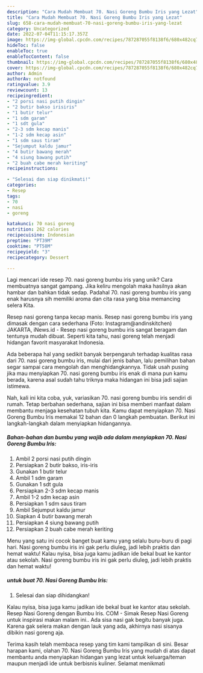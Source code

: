 ```yaml
---
description: "Cara Mudah Membuat 70. Nasi Goreng Bumbu Iris yang Lezat"
title: "Cara Mudah Membuat 70. Nasi Goreng Bumbu Iris yang Lezat"
slug: 658-cara-mudah-membuat-70-nasi-goreng-bumbu-iris-yang-lezat
category: Uncategorized
date: 2022-07-04T11:15:17.357Z
image: https://img-global.cpcdn.com/recipes/787287055f8138f6/680x482cq70/70-nasi-goreng-bumbu-iris-foto-resep-utama.jpg
hideToc: false
enableToc: true
enableTocContent: false
thumbnail: https://img-global.cpcdn.com/recipes/787287055f8138f6/680x482cq70/70-nasi-goreng-bumbu-iris-foto-resep-utama.jpg
cover: https://img-global.cpcdn.com/recipes/787287055f8138f6/680x482cq70/70-nasi-goreng-bumbu-iris-foto-resep-utama.jpg
author: Admin
authorAv: notfound
ratingvalue: 3.9
reviewcount: 13
recipeingredient:
- "2 porsi nasi putih dingin"
- "2 butir bakso irisiris"
- "1 butir telur"
- "1 sdm garam"
- "1 sdt gula"
- "2-3 sdm kecap manis"
- "1-2 sdm kecap asin"
- "1 sdm saus tiram"
- "Sejumput kaldu jamur"
- "4 butir bawang merah"
- "4 siung bawang putih"
- "2 buah cabe merah keriting"
recipeinstructions:

- "Selesai dan siap dinikmati!"
categories:
- Resep
tags:
- 70
- nasi
- goreng

katakunci: 70 nasi goreng 
nutrition: 262 calories
recipecuisine: Indonesian
preptime: "PT39M"
cooktime: "PT58M"
recipeyield: "3"
recipecategory: Dessert

---
```





Lagi mencari ide resep 70. nasi goreng bumbu iris yang unik? Cara membuatnya sangat gampang. Jika keliru mengolah maka hasilnya akan hambar dan bahkan tidak sedap. Padahal 70. nasi goreng bumbu iris yang enak harusnya sih memiliki aroma dan cita rasa yang bisa memancing selera Kita.





Resep nasi goreng tanpa kecap manis. Resep nasi goreng bumbu iris yang dimasak dengan cara sederhana (Foto: Instagram@andinskitchen) JAKARTA, iNews.id - Resep nasi goreng bumbu iris sangat beragam dan tentunya mudah dibuat. Seperti kita tahu, nasi goreng telah menjadi hidangan favorit masyarakat Indonesia.

Ada beberapa hal yang sedikit banyak berpengaruh terhadap kualitas rasa dari 70. nasi goreng bumbu iris, mulai dari jenis bahan, lalu pemilihan bahan segar sampai cara mengolah dan menghidangkannya. Tidak usah pusing jika mau menyiapkan 70. nasi goreng bumbu iris enak di mana pun kamu berada, karena asal sudah tahu triknya maka hidangan ini bisa jadi sajian istimewa.






Nah, kali ini kita coba, yuk, variasikan 70. nasi goreng bumbu iris sendiri di rumah. Tetap berbahan sederhana, sajian ini bisa memberi manfaat dalam membantu menjaga kesehatan tubuh kita. Kamu dapat menyiapkan 70. Nasi Goreng Bumbu Iris memakai 12 bahan dan 0 langkah pembuatan. Berikut ini langkah-langkah dalam menyiapkan hidangannya.

<!--inarticleads1-->

##### Bahan-bahan dan bumbu yang wajib ada dalam menyiapkan 70. Nasi Goreng Bumbu Iris:

1. Ambil 2 porsi nasi putih dingin
1. Persiapkan 2 butir bakso, iris-iris
1. Gunakan 1 butir telur
1. Ambil 1 sdm garam
1. Gunakan 1 sdt gula
1. Persiapkan 2-3 sdm kecap manis
1. Ambil 1-2 sdm kecap asin
1. Persiapkan 1 sdm saus tiram
1. Ambil Sejumput kaldu jamur
1. Siapkan 4 butir bawang merah
1. Persiapkan 4 siung bawang putih
1. Persiapkan 2 buah cabe merah keriting


Menu yang satu ini cocok banget buat kamu yang selalu buru-buru di pagi hari. Nasi goreng bumbu iris ini gak perlu diuleg, jadi lebih praktis dan hemat waktu! Kalau nyisa, bisa juga kamu jadikan ide bekal buat ke kantor atau sekolah. Nasi goreng bumbu iris ini gak perlu diuleg, jadi lebih praktis dan hemat waktu! 

<!--inarticleads2-->

#####  untuk buat 70. Nasi Goreng Bumbu Iris:


1. Selesai dan siap dihidangkan!

Kalau nyisa, bisa juga kamu jadikan ide bekal buat ke kantor atau sekolah. Resep Nasi Goreng dengan Bumbu Iris. COM - Simak Resep Nasi Goreng untuk inspirasi makan malam ini.. Ada sisa nasi gak begitu banyak juga. Karena gak selera makan dengan lauk yang ada, akhirnya nasi sisanya dibikin nasi goreng aja. 

Terima kasih telah membaca resep yang tim kami tampilkan di sini. Besar harapan kami, olahan 70. Nasi Goreng Bumbu Iris yang mudah di atas dapat membantu anda menyiapkan hidangan yang lezat untuk keluarga/teman maupun menjadi ide untuk berbisnis kuliner. Selamat menikmati
